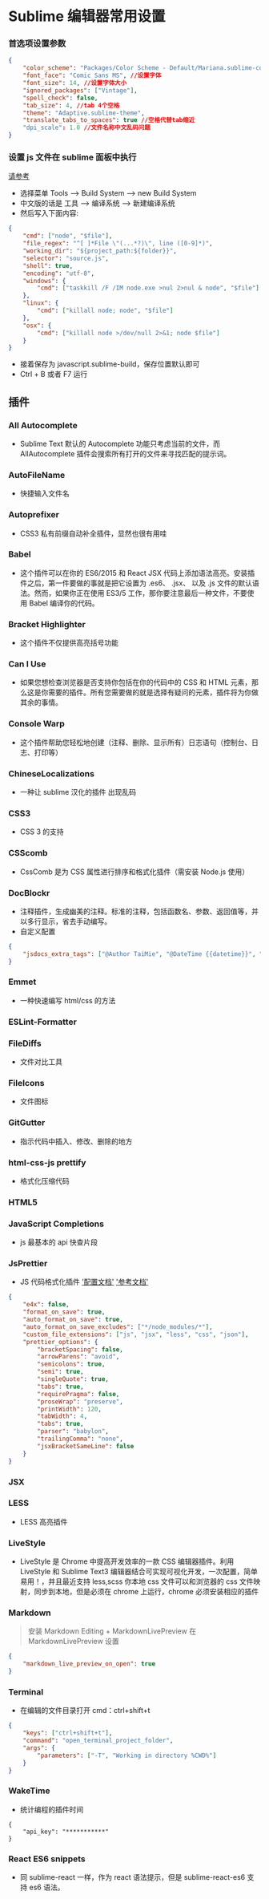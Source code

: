 # Sublime 编辑器常用设置

### 首选项设置参数

```json
{
    "color_scheme": "Packages/Color Scheme - Default/Mariana.sublime-color-scheme",
    "font_face": "Comic Sans MS", //设置字体
    "font_size": 14, //设置字体大小
    "ignored_packages": ["Vintage"],
    "spell_check": false,
    "tab_size": 4, //tab 4个空格
    "theme": "Adaptive.sublime-theme",
    "translate_tabs_to_spaces": true //空格代替tab缩近
    "dpi_scale": 1.0 //文件名称中文乱码问题
}
```

### 设置 js 文件在 sublime 面板中执行

[请参考](https://blog.csdn.net/w13770269691/article/details/78390224)

-   选择菜单 Tools --> Build System --> new Build System
-   中文版的话是 工具 --> 编译系统 --> 新建编译系统
-   然后写入下面内容:

```json
{
    "cmd": ["node", "$file"],
    "file_regex": "^[ ]*File \"(...*?)\", line ([0-9]*)",
    "working_dir": "${project_path:${folder}}",
    "selector": "source.js",
    "shell": true,
    "encoding": "utf-8",
    "windows": {
        "cmd": ["taskkill /F /IM node.exe >nul 2>nul & node", "$file"]
    },
    "linux": {
        "cmd": ["killall node; node", "$file"]
    },
    "osx": {
        "cmd": ["killall node >/dev/null 2>&1; node $file"]
    }
}
```

-   接着保存为 javascript.sublime-build，保存位置默认即可
-   Ctrl + B 或者 F7 运行

## 插件

### All Autocomplete

-   Sublime Text 默认的 Autocomplete 功能只考虑当前的文件，而 AllAutocomplete 插件会搜索所有打开的文件来寻找匹配的提示词。

### AutoFileName

-   快捷输入文件名

### Autoprefixer

-   CSS3 私有前缀自动补全插件，显然也很有用哇

### Babel

-   这个插件可以在你的 ES6/2015 和 React JSX 代码上添加语法高亮。安装插件之后，第一件要做的事就是把它设置为 .es6、 .jsx、 以及 .js 文件的默认语法。然而，如果你正在使用 ES3/5 工作，那你要注意最后一种文件，不要使用 Babel 编译你的代码。

### Bracket Highlighter

-   这个插件不仅提供高亮括号功能

### Can I Use

-   如果您想检查浏览器是否支持你包括在你的代码中的 CSS 和 HTML 元素，那么这是你需要的插件。所有您需要做的就是选择有疑问的元素，插件将为你做其余的事情。

### Console Warp

-   这个插件帮助您轻松地创建（注释、删除、显示所有）日志语句（控制台、日志、打印等）

### ChineseLocalizations

-   一种让 sublime 汉化的插件 出现乱码

### CSS3

-   CSS 3 的支持

### CSScomb

-   CssComb 是为 CSS 属性进行排序和格式化插件（需安装 Node.js 使用）

### DocBlockr

-   注释插件，生成幽美的注释。标准的注释，包括函数名、参数、返回值等，并以多行显示，省去手动编写。
-   自定义配置

```json
{
    "jsdocs_extra_tags": ["@Author TaiMie", "@DateTime {{datetime}}", "@version  1.0"]
}
```

### Emmet

-   一种快速编写 html/css 的方法

### ESLint-Formatter

<!-- https://www.zhoulujun.cn/html/tools/grunt/2016_0519_7832.html -->

### FileDiffs

-   文件对比工具

### FileIcons

-   文件图标

### GitGutter

-   指示代码中插入、修改、删除的地方

### html-css-js prettify

-   格式化压缩代码

### HTML5

### JavaScript Completions

-   js 最基本的 api 快查片段

### JsPrettier

-   JS 代码格式化插件
    ['配置文档'](https://prettier.io/docs/en/options.html)
    ['参考文档'](https://realroyhsu.github.io/2018/09/02/Sublime3%20React%E3%80%81JSX%20%E4%BB%A3%E7%A0%81%E7%BE%8E%E5%8C%96--[Prettier]/)

```json
{
    "e4x": false,
    "format_on_save": true,
    "auto_format_on_save": true,
    "auto_format_on_save_excludes": ["*/node_modules/*"],
    "custom_file_extensions": ["js", "jsx", "less", "css", "json"],
    "prettier_options": {
        "bracketSpacing": false,
        "arrowParens": "avoid",
        "semicolons": true,
        "semi": true,
        "singleQuote": true,
        "tabs": true,
        "requirePragma": false,
        "proseWrap": "preserve",
        "printWidth": 120,
        "tabWidth": 4,
        "tabs": true,
        "parser": "babylon",
        "trailingComma": "none",
        "jsxBracketSameLine": false
    }
}
```

### JSX

### LESS

-   LESS 高亮插件

### LiveStyle

-   LiveStyle 是 Chrome 中提高开发效率的一款 CSS 编辑器插件。利用 LiveStyle 和 Sublime Text3 编辑器结合可实现可视化开发，一次配置，简单易用！，并且最近支持 less,scss 你本地 css 文件可以和浏览器的 css 文件映射，同步到本地，但是必须在 chrome 上运行，chrome 必须安装相应的插件

### Markdown

> 安装 Markdown Editing + MarkdownLivePreview
> 在 MarkdownLivePreview 设置

```json
{
    "markdown_live_preview_on_open": true
}
```

### Terminal

-   在编辑的文件目录打开 cmd：ctrl+shift+t

```json
{
    "keys": ["ctrl+shift+t"],
    "command": "open_terminal_project_folder",
    "args": {
        "parameters": ["-T", "Working in directory %CWD%"]
    }
}
```

### WakeTime

-   统计编程的插件时间

```javascritpt
{
    "api_key": "***********"
}
```

### React ES6 snippets

-   同 sublime-react 一样，作为 react 语法提示，但是 sublime-react-es6 支持 es6 语法。
